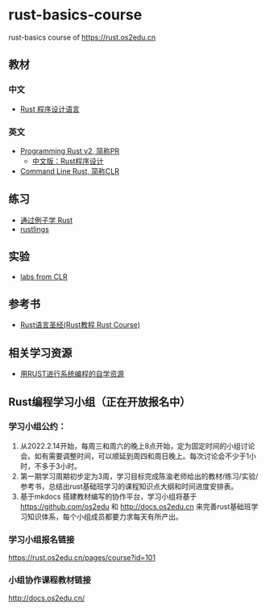 # rust-basics-course
rust-basics course of https://rust.os2edu.cn

## 教材
### 中文
- [Rust 程序设计语言](https://kaisery.github.io/trpl-zh-cn/)

### 英文
- [Programming Rust v2, 简称PR](https://www.oreilly.com/library/view/programming-rust-2nd/9781492052586/)
   - [中文版：Rust程序设计](https://www.ituring.com.cn/book/2101) 
- [Command Line Rust, 简称CLR](https://gitee.com/chyyuu/command-line-rust)

## 练习
- [通过例子学 Rust](https://rust-by-example.budshome.com/)
- [rustlings](https://github.com/rust-lang/rustlings)
 
## 实验
- [labs from CLR](https://github.com/kyclark/command-line-rust)

## 参考书
- [Rust语言圣经(Rust教程 Rust Course)](https://course.rs/)
 
## 相关学习资源
- [用RUST进行系统编程的自学资源](https://github.com/rcore-os/rCore/wiki/study-resource-of-system-programming-in-RUST)

## Rust编程学习小组（正在开放报名中）
### 学习小组公约：
1. 从2022.2.14开始，每周三和周六的晚上8点开始，定为固定时间的小组讨论会。如有需要调整时间，可以顺延到周四和周日晚上。每次讨论会不少于1小时，不多于3小时。
2. 第一期学习周期初步定为3周，学习目标完成陈渝老师给出的教材/练习/实验/参考书，总结出rust基础班学习的课程知识点大纲和时间进度安排表。
3. 基于mkdocs 搭建教材编写的协作平台，学习小组将基于 https://github.com/os2edu 和 http://docs.os2edu.cn 来完善rust基础班学习知识体系，每个小组成员都要力求每天有所产出。

### 学习小组报名链接
https://rust.os2edu.cn/pages/course?id=101

### 小组协作课程教材链接
http://docs.os2edu.cn/

